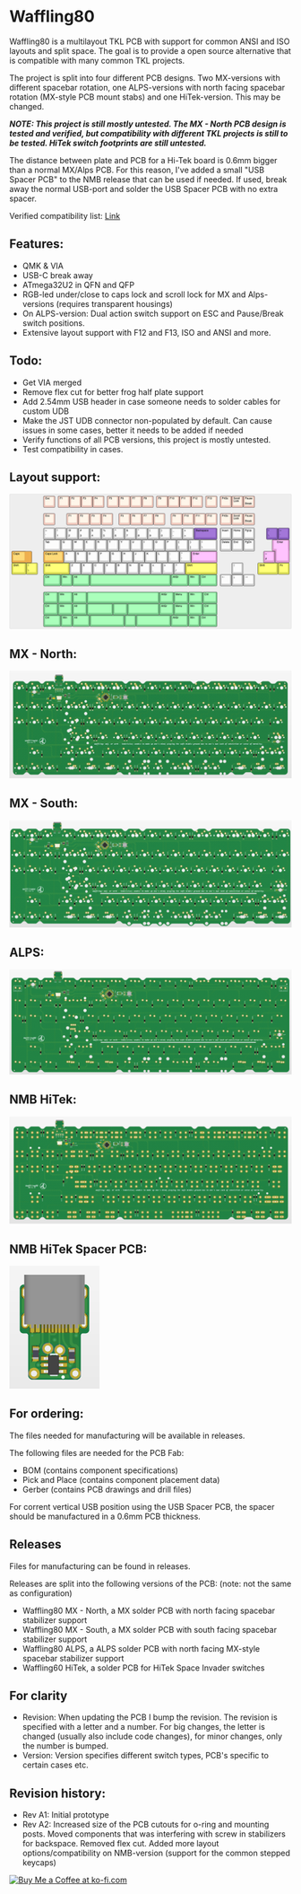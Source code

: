 # Waffling80

Waffling80 is a multilayout TKL PCB with support for common ANSI and ISO layouts and split space. The goal is to provide a open source alternative that is compatible with many common TKL projects.

The project is split into four different PCB designs. Two MX-versions with different spacebar rotation, one ALPS-versions with north facing spacebar rotation (MX-style PCB mount stabs) and one HiTek-version. This may be changed.

***NOTE: This project is still mostly untested. The MX - North PCB design is tested and verified, but compatibility with different TKL projects is still to be tested. HiTek switch footprints are still untested.***

The distance between plate and PCB for a Hi-Tek board is 0.6mm bigger than a normal MX/Alps PCB. For this reason, I've added a small "USB Spacer PCB" to the NMB release that can be used if needed. If used, break away the normal USB-port and solder the USB Spacer PCB with no extra spacer.

Verified compatibility list: [Link](./COMPAT.md)

## Features:
- QMK & VIA
- USB-C break away
- ATmega32U2 in QFN and QFP
- RGB-led under/close to caps lock and scroll lock for MX and Alps-versions (requires transparent housings)
- On ALPS-version: Dual action switch support on ESC and Pause/Break switch positions.
- Extensive layout support with F12 and F13, ISO and ANSI and more.

## Todo:
- Get VIA merged
- Remove flex cut for better frog half plate support
- Add 2.54mm USB header in case someone needs to solder cables for custom UDB
- Make the JST UDB connector non-populated by default. Can cause issues in some cases, better it needs to be added if needed
- Verify functions of all PCB versions, this project is mostly untested.
- Test compatibility in cases.

## Layout support: 
![alt text](./readme-images/layout_support.jpg "Layout support")

## MX - North: 
![alt text](./readme-images/waffling80-MX-north_A2.jpg "MX - North")
## MX - South:
![alt text](./readme-images/waffling80-MX-south_A2.jpg "MX - South")
## ALPS:
![alt text](./readme-images/waffling80-ALPS-north_A2.jpg "ALPS")
## NMB HiTek:
![alt text](./readme-images/waffling80-NMB_A2.jpg "HiTek")
## NMB HiTek Spacer PCB:
![alt text](./readme-images/waffling80-NMB-USB.jpg "HiTek")

## For ordering:
The files needed for manufacturing will be available in releases.

The following files are needed for the PCB Fab:
- BOM (contains component specifications)
- Pick and Place (contains component placement data)
- Gerber (contains PCB drawings and drill files)

For corrent vertical USB position using the USB Spacer PCB, the spacer should be manufactured in a 0.6mm PCB thickness.

## Releases
Files for manufacturing can be found in releases.

Releases are split into the following versions of the PCB: (note: not the same as configuration)
- Waffling80 MX - North, a MX solder PCB with north facing spacebar stabilizer support
- Waffling80 MX - South, a MX solder PCB with south facing spacebar stabilizer support
- Waffling80 ALPS, a ALPS solder PCB with north facing MX-style spacebar stabilizer support
- Waffling60 HiTek, a solder PCB for HiTek Space Invader switches

## For clarity
- Revision: When updating the PCB I bump the revision. The revision is specified with a letter and a number. For big changes, the letter is changed (usually also include code changes), for minor changes, only the number is bumped.
- Version: Version specifies different switch types, PCB's specific to certain cases etc.

## Revision history:
- Rev A1: Initial prototype
- Rev A2: Increased size of the PCB cutouts for o-ring and mounting posts. Moved components that was interfering with screw in stabilizers for backspace. Removed flex cut. Added more layout options/compatibility on NMB-version (support for the common stepped keycaps)

<a href='https://ko-fi.com/4pplet' target='_blank'><img height='35' style='border:0px;height:46px;' src='https://az743702.vo.msecnd.net/cdn/kofi3.png?v=0' border='0' alt='Buy Me a Coffee at ko-fi.com' />

